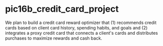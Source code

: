 # pic16b_credit_card_project
We plan to build a credit card reward optimizer that (1) recommends credit cards based on client card history, spending habits, and goals and (2) integrates a proxy credit card that connects a client's cards and distributes purchases to maximize rewards and cash back.
